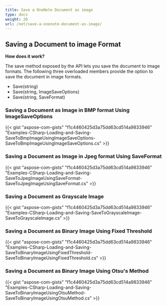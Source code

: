 ```yaml
---
title: Save a OneNote Document as image
type: docs
weight: 20
url: /net/save-a-onenote-document-as-image/
---
```


## **Saving a Document to image Format**
**How does it work?**

The save method exposed by the API lets you save the document to image formats. The following three overloaded members provide the option to save the document in image formats.

- Save(string)
- Save(string, ImageSaveOptions)
- Save(string, SaveFormat)

### **Saving a Document as Image in BMP format Using ImageSaveOptions**
{{< gist "aspose-com-gists" "f1c4460425d3a75dd63cd514a9833946" "Examples-CSharp-Loading-and-Saving-SaveToBmpImageUsingImageSaveOptions-SaveToBmpImageUsingImageSaveOptions.cs" >}}
### **Saving a Document as Image in Jpeg format Using SaveFormat**
{{< gist "aspose-com-gists" "f1c4460425d3a75dd63cd514a9833946" "Examples-CSharp-Loading-and-Saving-SaveToJpegImageUsingSaveFormat-SaveToJpegImageUsingSaveFormat.cs" >}}
### **Saving a Document as Grayscale Image**
{{< gist "aspose-com-gists" "f1c4460425d3a75dd63cd514a9833946" "Examples-CSharp-Loading-and-Saving-SaveToGrayscaleImage-SaveToGrayscaleImage.cs" >}}
### **Saving a Document as Binary Image Using Fixed Threshold**
{{< gist "aspose-com-gists" "f1c4460425d3a75dd63cd514a9833946" "Examples-CSharp-Loading-and-Saving-SaveToBinaryImageUsingFixedThreshold-SaveToBinaryImageUsingFixedThreshold.cs" >}}
### **Saving a Document as Binary Image Using Otsu's Method**
{{< gist "aspose-com-gists" "f1c4460425d3a75dd63cd514a9833946" "Examples-CSharp-Loading-and-Saving-SaveToBinaryImageUsingOtsuMethod-SaveToBinaryImageUsingOtsuMethod.cs" >}}
